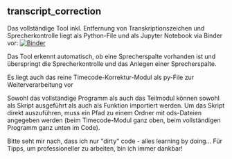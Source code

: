 ## transcript_correction

Das vollständige Tool inkl. Entfernung von Transkriptionszeichen und Sprecherkontrolle liegt als Python-File und als Jupyter Notebook via Binder vor: [![Binder](https://mybinder.org/badge_logo.svg)](https://mybinder.org/v2/gh/moebusd/transcript_correction/main?labpath=LUSIR_Transcript_Correction_4.ipynb)

Das Tool erkennt automatisch, ob eine Sprecherspalte vorhanden ist und überspringt die Sprecherkontrolle und das Anlegen einer Sprecherspalte.

Es liegt auch das reine Timecode-Korrektur-Modul als py-File zur Weiterverarbeitung vor

Sowohl das vollständige Programm als auch das Teilmodul können sowohl als Skript ausgeführt als auch als Funktion importiert werden. Um das Skript direkt auszuführen, muss ein Pfad zu einem Ordner mit ods-Dateien angegeben werden (beim Timecode-Modul ganz oben, beim vollständigen Programm ganz unten im Code).

Bitte seht mir nach, dass ich nur "dirty" code - alles learning by doing... Für Tipps, um professioneller zu arbeiten, bin ich immer dankbar!
